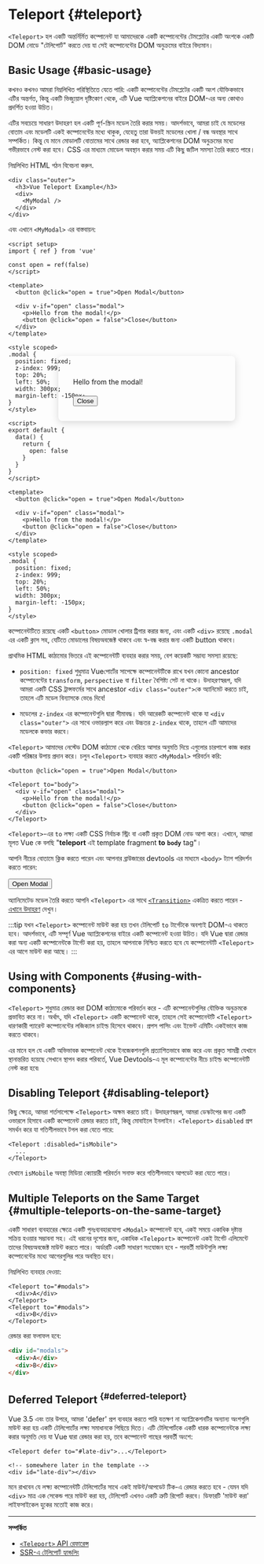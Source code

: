 # Teleport {#teleport}

 <VueSchoolLink href="https://vueschool.io/lessons/vue-3-teleport" title="বিনামূল্যে Vue.js টেলিপোর্ট পাঠ"/>

`<Teleport>` হল একটি অন্তর্নির্মিত কম্পোনেন্ট যা আমাদেরকে একটি কম্পোনেন্টের টেমপ্লেটের একটি অংশকে একটি DOM নোডে "টেলিপোর্ট" করতে দেয় যা সেই কম্পোনেন্টের DOM অনুক্রমের বাইরে বিদ্যমান।

## Basic Usage {#basic-usage}

কখনও কখনও আমরা নিম্নলিখিত পরিস্থিতিতে যেতে পারি: একটি কম্পোনেন্টের টেমপ্লেটের একটি অংশ যৌক্তিকভাবে এটির অন্তর্গত, কিন্তু একটি ভিজ্যুয়াল দৃষ্টিকোণ থেকে, এটি Vue অ্যাপ্লিকেশনের বাইরে DOM-এর অন্য কোথাও প্রদর্শিত হওয়া উচিত।

এটির সবচেয়ে সাধারণ উদাহরণ হল একটি পূর্ণ-স্ক্রিন মডেল তৈরি করার সময়। আদর্শভাবে, আমরা চাই যে মডেলের বোতাম এবং মডেলটি একই কম্পোনেন্টের মধ্যে থাকুক, যেহেতু তারা উভয়ই মডেলের খোলা / বন্ধ অবস্থার সাথে সম্পর্কিত। কিন্তু যে মানে মোডালটি বোতামের সাথে রেন্ডার করা হবে, অ্যাপ্লিকেশনের DOM অনুক্রমের মধ্যে গভীরভাবে নেস্ট করা হবে। CSS এর মাধ্যমে মোডেল অবস্থান করার সময় এটি কিছু জটিল সমস্যা তৈরি করতে পারে।

নিম্নলিখিত HTML গঠন বিবেচনা করুন.

```vue-html
<div class="outer">
  <h3>Vue Teleport Example</h3>
  <div>
    <MyModal />
  </div>
</div>
```

এবং এখানে `<MyModal>` এর বাস্তবায়ন:

<div class="composition-api">

```vue
<script setup>
import { ref } from 'vue'

const open = ref(false)
</script>

<template>
  <button @click="open = true">Open Modal</button>

  <div v-if="open" class="modal">
    <p>Hello from the modal!</p>
    <button @click="open = false">Close</button>
  </div>
</template>

<style scoped>
.modal {
  position: fixed;
  z-index: 999;
  top: 20%;
  left: 50%;
  width: 300px;
  margin-left: -150px;
}
</style>
```

</div>
<div class="options-api">

```vue
<script>
export default {
  data() {
    return {
      open: false
    }
  }
}
</script>

<template>
  <button @click="open = true">Open Modal</button>

  <div v-if="open" class="modal">
    <p>Hello from the modal!</p>
    <button @click="open = false">Close</button>
  </div>
</template>

<style scoped>
.modal {
  position: fixed;
  z-index: 999;
  top: 20%;
  left: 50%;
  width: 300px;
  margin-left: -150px;
}
</style>
```

</div>

 কম্পোনেন্টটিতে রয়েছে একটি `<button>` মোডাল খোলার ট্রিগার করার জন্য, এবং একটি `<div>` রয়েছে `.modal` এর একটি ক্লাস সহ, যেটিতে মোডালের বিষয়অবজেক্ট থাকবে এবং স্ব-বন্ধ করার জন্য একটি button থাকবে।

প্রাথমিক HTML কাঠামোর ভিতরে এই কম্পোনেন্টটি ব্যবহার করার সময়, বেশ কয়েকটি সম্ভাব্য সমস্যা রয়েছে:

- `position: fixed` শুধুমাত্র Vueপোর্টের সাপেক্ষে কম্পোনেন্টটিকে রাখে যখন কোনো ancestor কম্পোনেন্টের `transform`, `perspective` বা `filter` বৈশিষ্ট্য সেট না থাকে। উদাহরণস্বরূপ, যদি আমরা একটি CSS ট্রান্সফর্মের সাথে ancestor  `<div class="outer">`কে অ্যানিমেট করতে চাই, তাহলে এটি মডেল বিন্যাসকে ভেঙে দিবে!

- মডেলের `z-index` এর কম্পোনেন্টগুলি দ্বারা সীমাবদ্ধ। যদি আরেকটি কম্পোনেন্ট থাকে যা `<div class="outer">` এর সাথে ওভারল্যাপ করে এবং উচ্চতর `z-index` থাকে, তাহলে এটি আমাদের মডেলকে কভার করবে।

`<Teleport>` আমাদের নেস্টেড DOM কাঠামো থেকে বেরিয়ে আসার অনুমতি দিয়ে এগুলোর চারপাশে কাজ করার একটি পরিষ্কার উপায় প্রদান করে। চলুন `<Teleport>` ব্যবহার করতে `<MyModal>` পরিবর্তন করি:

```vue-html{3,8}
<button @click="open = true">Open Modal</button>

<Teleport to="body">
  <div v-if="open" class="modal">
    <p>Hello from the modal!</p>
    <button @click="open = false">Close</button>
  </div>
</Teleport>
```

`<Teleport>`-এর `to` লক্ষ্য একটি CSS নির্বাচক স্ট্রিং বা একটি প্রকৃত DOM নোড আশা করে। এখানে, আমরা মূলত Vue কে বলছি "**teleport** এই template fragment **to** **`body`** tag"।

আপনি নীচের বোতামে ক্লিক করতে পারেন এবং আপনার ব্রাউজারের devtools এর মাধ্যমে `<body>` ট্যাগ পরিদর্শন করতে পারেন:

<script setup>
import { ref } from 'vue'
const open = ref(false)
</script>

<div class="demo">
  <button @click="open = true">Open Modal</button>
  <ClientOnly>
    <Teleport to="body">
      <div v-if="open" class="demo modal-demo">
        <p style="margin-bottom:20px">Hello from the modal!</p>
        <button @click="open = false">Close</button>
      </div>
    </Teleport>
  </ClientOnly>
</div>

<style>
.modal-demo {
  position: fixed;
  z-index: 999;
  top: 20%;
  left: 50%;
  width: 300px;
  margin-left: -150px;
  background-color: var(--vt-c-bg);
  padding: 30px;
  border-radius: 8px;
  box-shadow: 0 4px 16px rgba(0, 0, 0, 0.15);
}
</style>

অ্যানিমেটেড মডেল তৈরি করতে আপনি `<Teleport>` এর সাথে [`<Transition>`](./transition) একত্রিত করতে পারেন - [এখানে উদাহরণ](/examples/#modal) দেখুন।

:::tip
যখন `<Teleport>` কম্পোনেন্ট মাউন্ট করা হয় তখন টেলিপোর্ট `to` টার্গেটকে অবশ্যই DOM-এ থাকতে হবে। আদর্শভাবে, এটি সম্পূর্ণ Vue অ্যাপ্লিকেশনের বাইরে একটি কম্পোনেন্ট হওয়া উচিত। যদি Vue দ্বারা রেন্ডার করা অন্য একটি কম্পোনেন্টকে টার্গেট করা হয়, তাহলে আপনাকে নিশ্চিত করতে হবে যে কম্পোনেন্টটি `<Teleport>` এর আগে মাউন্ট করা আছে।
:::

## Using with Components {#using-with-components}

`<Teleport>` শুধুমাত্র রেন্ডার করা DOM কাঠামোকে পরিবর্তন করে - এটি কম্পোনেন্টগুলির যৌক্তিক অনুক্রমকে প্রভাবিত করে না। অর্থাৎ, যদি `<Teleport>` একটি কম্পোনেন্ট থাকে, তাহলে সেই কম্পোনেন্টটি `<Teleport>` ধারণকারী প্যারেন্ট কম্পোনেন্টের লজিক্যাল চাইল্ড হিসেবে থাকবে। প্রপস পাসিং এবং ইভেন্ট এমিটিং একইভাবে কাজ করতে থাকবে।

এর মানে হল যে একটি অভিভাবক কম্পোনেন্ট থেকে ইনজেকশনগুলি প্রত্যাশিতভাবে কাজ করে এবং প্রকৃত সামগ্রী যেখানে স্থানান্তরিত হয়েছে সেখানে স্থাপন করার পরিবর্তে, Vue Devtools-এ মূল কম্পোনেন্টের নীচে  চাইল্ড কম্পোনেন্টটি নেস্ট করা হবে৷

## Disabling Teleport {#disabling-teleport}

কিছু ক্ষেত্রে, আমরা শর্তসাপেক্ষে `<Teleport>` অক্ষম করতে চাই। উদাহরণস্বরূপ, আমরা ডেস্কটপের জন্য একটি ওভারলে হিসাবে একটি কম্পোনেন্ট রেন্ডার করতে চাই, কিন্তু মোবাইলে ইনলাইন। `<Teleport>` `disabled` প্রপ সমর্থন করে যা গতিশীলভাবে টগল করা যেতে পারে:

```vue-html
<Teleport :disabled="isMobile">
  ...
</Teleport>
```

যেখানে `isMobile` অবস্থা মিডিয়া ক্যোয়ারী পরিবর্তন সনাক্ত করে গতিশীলভাবে আপডেট করা যেতে পারে।

## Multiple Teleports on the Same Target {#multiple-teleports-on-the-same-target}

একটি সাধারণ ব্যবহারের ক্ষেত্রে একটি পুনঃব্যবহারযোগ্য `<Modal>` কম্পোনেন্ট হবে, একই সময়ে একাধিক দৃষ্টান্ত সক্রিয় হওয়ার সম্ভাবনা সহ। এই ধরনের দৃশ্যের জন্য, একাধিক `<Teleport>` কম্পোনেন্ট একই টার্গেট এলিমেন্টে তাদের বিষয়অবজেক্ট মাউন্ট করতে পারে। অর্ডারটি একটি সাধারণ সংযোজন হবে - পরবর্তী মাউন্টগুলি লক্ষ্য কম্পোনেন্টের মধ্যে আগেরগুলির পরে অবস্থিত হবে।

নিম্নলিখিত ব্যবহার দেওয়া:

```vue-html
<Teleport to="#modals">
  <div>A</div>
</Teleport>
<Teleport to="#modals">
  <div>B</div>
</Teleport>
```

রেন্ডার করা ফলাফল হবে:

```html
<div id="modals">
  <div>A</div>
  <div>B</div>
</div>
```

## Deferred Teleport <sup class="vt-badge" data-text="3.5+" /> {#deferred-teleport}

Vue 3.5 এবং তার উপরে, আমরা 'defer' প্রপ ব্যবহার করতে পারি যতক্ষণ না অ্যাপ্লিকেশনটির অন্যান্য অংশগুলি মাউন্ট করা হয় একটি টেলিপোর্টের লক্ষ্য সমাধানকে পিছিয়ে দিতে। এটি টেলিপোর্টকে একটি ধারক কম্পোনেন্টকে লক্ষ্য করার অনুমতি দেয় যা Vue দ্বারা রেন্ডার করা হয়, তবে কম্পোনেন্ট গাছের পরবর্তী অংশে:

```vue-html
<Teleport defer to="#late-div">...</Teleport>

<!-- somewhere later in the template -->
<div id="late-div"></div>
```

মনে রাখবেন যে লক্ষ্য কম্পোনেন্টটি টেলিপোর্টের সাথে একই মাউন্ট/আপডেট টিক-এ রেন্ডার করতে হবে - যেমন যদি `<div>` মাত্র এক সেকেন্ড পরে মাউন্ট করা হয়, টেলিপোর্ট এখনও একটি ত্রুটি রিপোর্ট করবে। ডিফারটি 'মাউন্ট করা' লাইফসাইকেল হুকের মতোই কাজ করে।

---

**সম্পর্কিত**

- [`<Teleport>` API রেফারেন্স](/api/built-in-components#teleport)
- [SSR-এ টেলিপোর্ট হ্যান্ডলিং](/guide/scaling-up/ssr#teleports)
